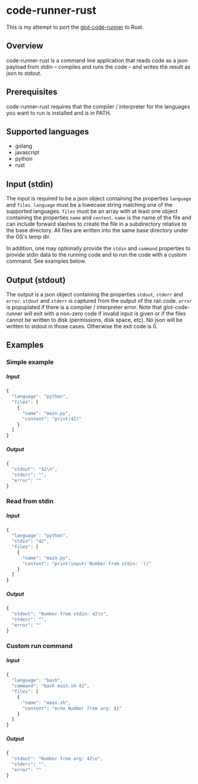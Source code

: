 # code-runner-rust

This is my attempt to port the [glot-code-runner](https://github.com/prasmussen/glot-code-runner) to Rust.

## Overview
code-runner-rust is a command line application that reads code as a
json payload from stdin – compiles and runs the code – and writes
the result as json to stdout.

## Prerequisites
code-runner-rust requires that the compiler / interpreter for the languages
you want to run is installed and is in PATH.

## Supported languages
- golang
- javascript
- python
- rust

## Input (stdin)
The input is required to be a json object containing the properties `language`
and `files`. `language` must be a lowecase string matching one of the supported
languages. `files` must be an array with at least one object containing the
properties `name` and `content`. `name` is the name of the file and can include
forward slashes to create the file in a subdirectory relative to the base
directory. All files are written into the same base directory under the OS's
temp dir.

In addition, one may optionally provide the `stdin` and `command` properties to
provide stdin data to the running code and to run the code with a custom command.
See examples below.

## Output (stdout)
The output is a json object containing the properties `stdout`, `stderr` and
`error`. `stdout` and `stderr` is captured from the output of the ran code.
`error` is popuplated if there is a compiler / interpreter error.
Note that glot-code-runner will exit with a non-zero code if invalid input is
given or if the files cannot be written to disk (permissions, disk space, etc).
No json will be written to stdout in those cases. Otherwise the exit code is 0.

## Examples

### Simple example
##### Input
```javascript
{
  "language": "python",
  "files": [
    {
      "name": "main.py",
      "content": "print(42)"
    }
  ]
}
```

##### Output
```javascript
{
  "stdout": "42\n",
  "stderr": "",
  "error": ""
}
```

### Read from stdin
##### Input
```javascript
{
  "language": "python",
  "stdin": "42",
  "files": [
    {
      "name": "main.py",
      "content": "print(input('Number from stdin: '))"
    }
  ]
}
```

##### Output
```javascript
{
  "stdout": "Number from stdin: 42\n",
  "stderr": "",
  "error": ""
}
```

### Custom run command
##### Input
```javascript
{
  "language": "bash",
  "command": "bash main.sh 42",
  "files": [
    {
      "name": "main.sh",
      "content": "echo Number from arg: $1"
    }
  ]
}
```

##### Output
```javascript
{
  "stdout": "Number from arg: 42\n",
  "stderr": "",
  "error": ""
}
```